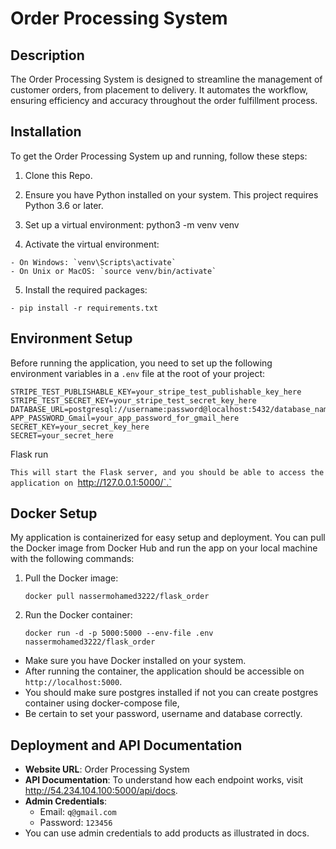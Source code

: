 # Order Processing System

## Description
The Order Processing System is designed to streamline the management of customer orders, from placement to delivery. It automates the workflow, ensuring efficiency and accuracy throughout the order fulfillment process.

## Installation

To get the Order Processing System up and running, follow these steps:

1. Clone this Repo.

2. Ensure you have Python installed on your system. This project requires Python 3.6 or later.

3. Set up a virtual environment: python3 -m venv venv

4. Activate the virtual environment:
````
- On Windows: `venv\Scripts\activate`
- On Unix or MacOS: `source venv/bin/activate`
````
5. Install the required packages:

```
- pip install -r requirements.txt
```


## Environment Setup

Before running the application, you need to set up the following environment variables in a `.env` file at the root of your project:
````
STRIPE_TEST_PUBLISHABLE_KEY=your_stripe_test_publishable_key_here 
STRIPE_TEST_SECRET_KEY=your_stripe_test_secret_key_here 
DATABASE_URL=postgresql://username:password@localhost:5432/database_name 
APP_PASSWORD_Gmail=your_app_password_for_gmail_here 
SECRET_KEY=your_secret_key_here 
SECRET=your_secret_here
````

Flask run

`This will start the Flask server, and you should be able to access the application on `http://127.0.0.1:5000/`.`

## Docker Setup

My application is containerized for easy setup and deployment. You can pull the Docker image from Docker Hub and run the app on your local machine with the following commands:

1. Pull the Docker image:

    `docker pull nassermohamed3222/flask_order`


2. Run the Docker container:

    `docker run -d -p 5000:5000 --env-file .env nassermohamed3222/flask_order`


* Make sure you have Docker installed on your system.
* After running the container, the application should be accessible on `http://localhost:5000`.
* You should make sure postgres installed if not you can create postgres container using docker-compose file,
* Be certain to set your password, username and database correctly.

## Deployment and API Documentation

- **Website URL**: Order Processing System
- **API Documentation**: To understand how each endpoint works, visit http://54.234.104.100:5000/api/docs.
- **Admin Credentials**:
    - Email: `q@gmail.com`
    - Password: `123456`
- You can use admin credentials to add products as illustrated in docs.
